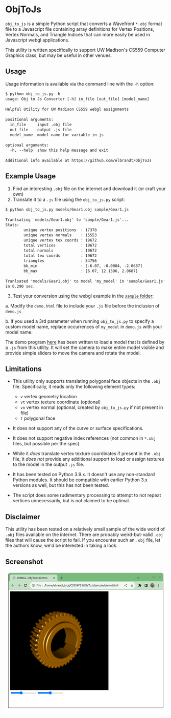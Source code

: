 # ObjToJs

`obj_to_js` is a simple Python script that converts a Wavefront `*.obj` format file to a Javascript file containing array definitions for Vertex Positions, Vertex Normals, and Triangle Indices that can more easily be used in Javascript webgl applications.

This utility is written specifically to support UW Madison's CS559 Computer Graphics class, but may be useful in other venues.

## Usage

Usage information is available via the command line with the `-h` option:
```
$ python obj_to_js.py -h
usage: Obj to Js Converter [-h] in_file [out_file] [model_name]

Helpful Utility for UW Madison CS559 webgl assignments

positional arguments:
  in_file     input .obj file
  out_file    output .js file
  model_name  model name for variable in js

optional arguments:
  -h, --help  show this help message and exit

Additional info available at https://github.com/elbrandt/ObjToJs
```

## Example Usage

1. Find an interesting `.obj` file on the internet and download it (or craft your own)
2. Translate it to a `.js` file using the `obj_to_js.py` script:
```
$ python obj_to_js.py models/Gear1.obj sample/Gear1.js

Tranlsating 'models/Gear1.obj' to 'sample/Gear1.js'...
Stats:
        unique vertex positions  : 17378
        unique vertex normals    : 15553
        unique vertex tex coords : 19672
        total vertices           : 19672
        total normals            : 19672
        total tex coords         : 19672
        triangles                : 34756
        bb_min                   : [-6.07, -0.0004, -2.0687]
        bb_max                   : [6.07, 12.1396, 2.0687]

Tranlsated 'models/Gear1.obj' to model 'my_model' in 'sample/Gear1.js' in 0.290 sec.
```
3. Test your conversion using the webgl example in the [`sample` folder](https://github.com/elbrandt/ObjToJs/tree/main/sample):

 a. Modify the `demo.html` file to include your `.js` file before the inclusion of `demo.js`
 
 b. If you used a 3rd parameter when running `obj_to_js.py` to specify a custom model name, replace occurrences of `my_model` in `demo.js` with your model name.

The demo program [here](https://github.com/elbrandt/ObjToJs/tree/main/sample) has been written to load a model that is defined by a `.js` from this utility. It will set the camera to make entire model visible and provide simple sliders to move the camera and rotate the model. 

## Limitations
- This utility only supports translating polygonal face objects in the `.obj` file.  Specifically, it reads only the following element types:
  - `v` vertex geometry location 
  - `vt` vertex texture coordinate (optional)
  - `vn` vertex normal (optional, created by `obj_to_js.py` if not present in file)
  - `f` polygonal face

- It does not support any of the curve or surface specifications.

- It does not support negative index references (not common in `*.obj` files, but possible per the spec).

- While it *does* translate vertex texture coordinates if present in the `.obj` file, it *does not* provide any additional support to load or assign textures to the model in the output `.js` file.

- It has been tested on Python 3.9.x. It doesn't use any non-standard Python modules. It should be compatible with earlier Python 3.x versions as well, but this has not been tested.

- The script does some rudimentary processing to attempt to not repeat vertices unnecessarily, but is not claimed to be optimal. 

## Disclaimer
This utility has been tested on a relatively small sample of the wide world of `.obj` files available on the internet. There are probably weird-but-valid `.obj` files that will cause the script to fail. If you encounter such an `.obj` file, let the authors know, we'd be interested in taking a look.

## Screenshot
![image](sample/screenshot.png)
